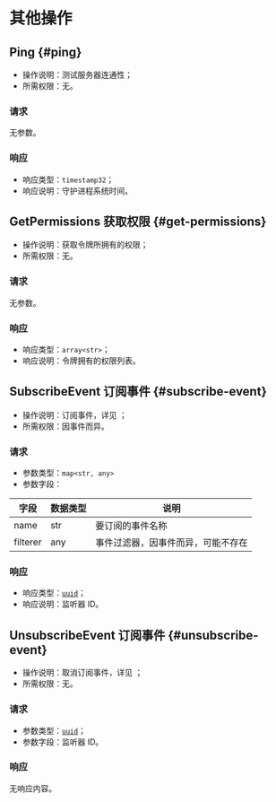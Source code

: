 # 其他操作

## Ping {#ping}

- 操作说明：测试服务器连通性；
- 所需权限：无。

### 请求

无参数。

### 响应

- 响应类型：`timestamp32`；
- 响应说明：守护进程系统时间。

## GetPermissions 获取权限 {#get-permissions}

- 操作说明：获取令牌所拥有的权限；
- 所需权限：无。

### 请求

无参数。

### 响应

- 响应类型：`array<str>`；
- 响应说明：令牌拥有的权限列表。

## SubscribeEvent 订阅事件 {#subscribe-event}

- 操作说明：订阅事件，详见 [](event.md)；
- 所需权限：因事件而异。

### 请求

- 参数类型：`map<str, any>`
- 参数字段：

| 字段       | 数据类型 | 说明                |
|----------|------|-------------------|
| name     | str  | 要订阅的事件名称          |
| filterer | any  | 事件过滤器，因事件而异，可能不存在 |

### 响应

- 响应类型：[`uuid`](models.md#uuid)；
- 响应说明：监听器 ID。

## UnsubscribeEvent 订阅事件 {#unsubscribe-event}

- 操作说明：取消订阅事件，详见 [](event.md)；
- 所需权限：无。

### 请求

- 参数类型：[`uuid`](models.md#uuid)；
- 参数字段：监听器 ID。

### 响应

无响应内容。
